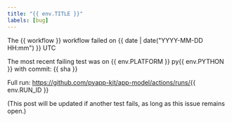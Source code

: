 ```yaml
---
title: "{{ env.TITLE }}"
labels: [bug]
---
```

The {{ workflow }} workflow failed on {{ date | date("YYYY-MM-DD HH:mm") }} UTC

The most recent failing test was on {{ env.PLATFORM }} py{{ env.PYTHON }}
with commit: {{ sha }}

Full run: https://github.com/pyapp-kit/app-model/actions/runs/{{ env.RUN_ID }}

(This post will be updated if another test fails, as long as this issue remains open.)
